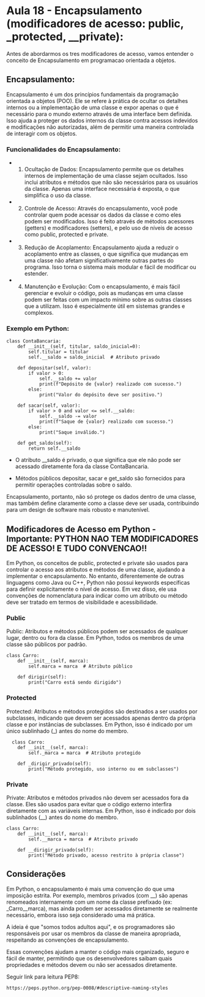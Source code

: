 # Aula 18 - Encapsulamento (modificadores de acesso: public, _protected, __private):
Antes de abordarmos os tres modificadores de acesso, vamos entender o conceito de Encapsulamento em programacao orientada a objetos.

## Encapsulamento:
Encapsulamento é um dos princípios fundamentais da programação orientada a objetos (POO). Ele se refere à prática de ocultar os detalhes internos ou a implementação de uma classe e expor apenas o que é necessário para o mundo externo através de uma interface bem definida. Isso ajuda a proteger os dados internos da classe contra acessos indevidos e modificações não autorizadas, além de permitir uma maneira controlada de interagir com os objetos.

### Funcionalidades do Encapsulamento:
- 1. Ocultação de Dados: Encapsulamento permite que os detalhes internos de implementação de uma classe sejam ocultados. Isso inclui atributos e métodos que não são necessários para os usuários da classe. Apenas uma interface necessária é exposta, o que simplifica o uso da classe.

- 2. Controle de Acesso: Através do encapsulamento, você pode controlar quem pode acessar os dados da classe e como eles podem ser modificados. Isso é feito através de métodos acessores (getters) e modificadores (setters), e pelo uso de níveis de acesso como public, protected e private.

- 3. Redução de Acoplamento: Encapsulamento ajuda a reduzir o acoplamento entre as classes, o que significa que mudanças em uma classe não afetam significativamente outras partes do programa. Isso torna o sistema mais modular e fácil de modificar ou estender.

- 4. Manutenção e Evolução: Com o encapsulamento, é mais fácil gerenciar e evoluir o código, pois as mudanças em uma classe podem ser feitas com um impacto mínimo sobre as outras classes que a utilizam. Isso é especialmente útil em sistemas grandes e complexos.

### Exemplo em Python:

    class ContaBancaria:
        def __init__(self, titular, saldo_inicial=0):
            self.titular = titular
            self.__saldo = saldo_inicial  # Atributo privado

        def depositar(self, valor):
            if valor > 0:
                self.__saldo += valor
                print(f"Depósito de {valor} realizado com sucesso.")
            else:
                print("Valor do depósito deve ser positivo.")

        def sacar(self, valor):
            if valor > 0 and valor <= self.__saldo:
                self.__saldo -= valor
                print(f"Saque de {valor} realizado com sucesso.")
            else:
                print("Saque inválido.")

        def get_saldo(self):
            return self.__saldo

- O atributo __saldo é privado, o que significa que ele não pode ser acessado diretamente fora da classe ContaBancaria.

- Métodos públicos depositar, sacar e get_saldo são fornecidos para permitir operações controladas sobre o saldo.

Encapsulamento, portanto, não só protege os dados dentro de uma classe, mas também define claramente como a classe deve ser usada, contribuindo para um design de software mais robusto e manutenível.

## Modificadores de Acesso em Python - Importante: PYTHON NAO TEM MODIFICADORES DE ACESSO! E TUDO CONVENCAO!!

Em Python, os conceitos de public, protected e private são usados para controlar o acesso aos atributos e métodos de uma classe, ajudando a implementar o encapsulamento. No entanto, diferentemente de outras linguagens como Java ou C++, Python não possui keywords específicas para definir explicitamente o nível de acesso. Em vez disso, ele usa convenções de nomenclatura para indicar como um atributo ou método deve ser tratado em termos de visibilidade e acessibilidade.

### Public
Public: Atributos e métodos públicos podem ser acessados de qualquer lugar, dentro ou fora da classe. Em Python, todos os membros de uma classe são públicos por padrão.

    class Carro:
        def __init__(self, marca):
            self.marca = marca  # Atributo público

        def dirigir(self):
            print("Carro está sendo dirigido")

### Protected
Protected: Atributos e métodos protegidos são destinados a ser usados por subclasses, indicando que devem ser acessados apenas dentro da própria classe e por instâncias de subclasses. Em Python, isso é indicado por um único sublinhado (_) antes do nome do membro.

      class Carro:
        def __init__(self, marca):
            self._marca = marca  # Atributo protegido

        def _dirigir_privado(self):
            print("Método protegido, uso interno ou em subclasses")

### Private
Private: Atributos e métodos privados não devem ser acessados fora da classe. Eles são usados para evitar que o código externo interfira diretamente com as variáveis internas. Em Python, isso é indicado por dois sublinhados (__) antes do nome do membro.

    class Carro:
        def __init__(self, marca):
            self.__marca = marca  # Atributo privado

        def __dirigir_privado(self):
            print("Método privado, acesso restrito à própria classe")

## Considerações
Em Python, o encapsulamento é mais uma convenção do que uma imposição estrita. Por exemplo, membros privados (com __) são apenas renomeados internamente com um nome da classe prefixado (ex: _Carro__marca), mas ainda podem ser acessados diretamente se realmente necessário, embora isso seja considerado uma má prática.

A ideia é que "somos todos adultos aqui", e os programadores são responsáveis por usar os membros da classe de maneira apropriada, respeitando as convenções de encapsulamento.

Essas convenções ajudam a manter o código mais organizado, seguro e fácil de manter, permitindo que os desenvolvedores saibam quais propriedades e métodos devem ou não ser acessados diretamente.

Seguir link para leitura PEP8:

    https://peps.python.org/pep-0008/#descriptive-naming-styles